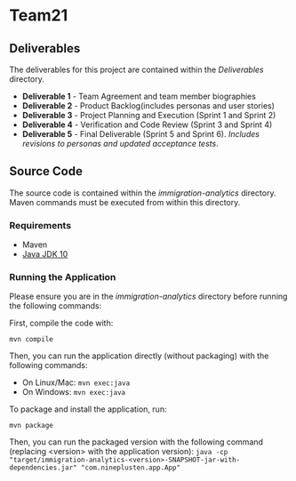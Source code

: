 # Team21

## Deliverables

The deliverables for this project are contained within the *Deliverables* directory.
* **Deliverable 1** - Team Agreement and team member biographies
* **Deliverable 2** - Product Backlog(includes personas and user stories)
* **Deliverable 3** - Project Planning and Execution (Sprint 1 and Sprint 2)
* **Deliverable 4** - Verification and Code Review (Sprint 3 and Sprint 4)
* **Deliverable 5** - Final Deliverable (Sprint 5 and Sprint 6). _Includes revisions to personas and updated acceptance tests_.

## Source Code

The source code is contained within the *immigration-analytics* directory. Maven commands must be executed from within this directory.

### Requirements

* Maven
* <a href='https://www.oracle.com/technetwork/java/javase/downloads/java-archive-javase10-4425482.html'>Java JDK 10</a>

### Running the Application

Please ensure you are in the *immigration-analytics* directory before running the following commands:

First, compile the code with:

`mvn compile`

Then, you can run the application directly (without packaging) with the following commands:
* On Linux/Mac: `mvn exec:java`
* On Windows: `mvn exec:java`

To package and install the application, run:

`mvn package`

Then, you can run the packaged version with the following command (replacing &lt;version&gt; with the application version):
`java -cp "target/immigration-analytics-<version>-SNAPSHOT-jar-with-dependencies.jar" "com.nineplusten.app.App"`
